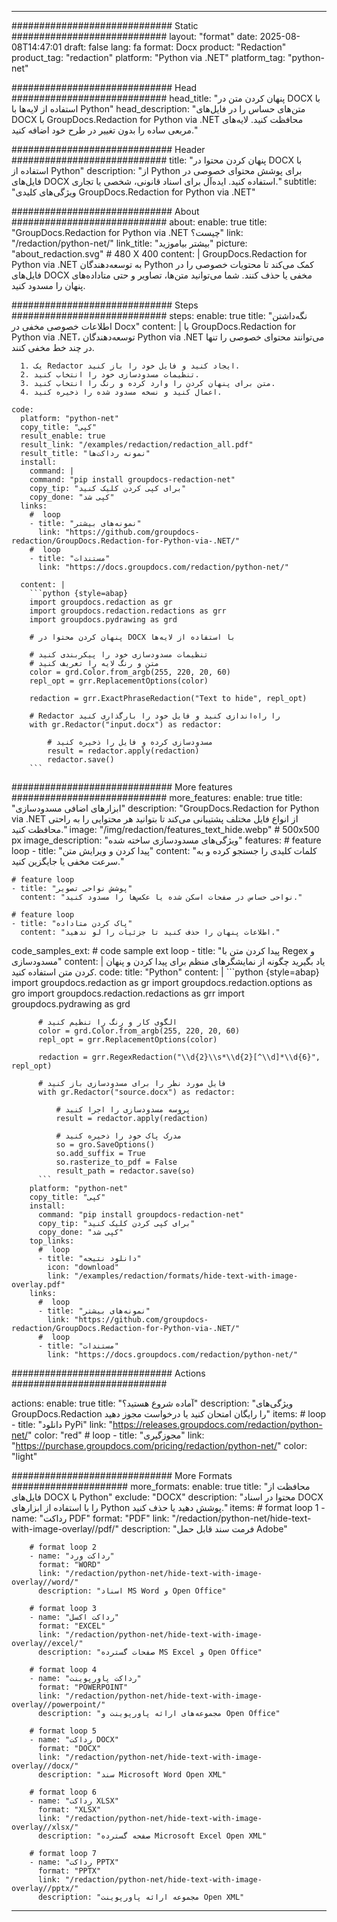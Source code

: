 
---
############################# Static ############################
layout: "format"
date:  2025-08-08T14:47:01
draft: false
lang: fa
format: Docx
product: "Redaction"
product_tag: "redaction"
platform: "Python via .NET"
platform_tag: "python-net"

############################# Head ############################
head_title: "پنهان کردن متن در DOCX با استفاده از لایه‌ها با Python"
head_description: "متن‌های حساس را در فایل‌های DOCX با GroupDocs.Redaction for Python via .NET محافظت کنید. لایه‌های مربعی ساده را بدون تغییر در طرح خود اضافه کنید."

############################# Header ############################
title: "پنهان کردن محتوا در DOCX با استفاده از Python" 
description: "از Python برای پوشش محتوای خصوصی در فایل‌های DOCX استفاده کنید. ایده‌آل برای اسناد قانونی، شخصی یا تجاری."
subtitle: "ویژگی‌های کلیدی GroupDocs.Redaction for Python via .NET" 

############################# About ############################
about:
    enable: true
    title: "GroupDocs.Redaction for Python via .NET چیست؟"
    link: "/redaction/python-net/"
    link_title: "بیشتر بیاموزید"
    picture: "about_redaction.svg" # 480 X 400
    content: |
       GroupDocs.Redaction for Python via .NET به توسعه‌دهندگان Python کمک می‌کند تا محتویات خصوصی را در فایل‌های DOCX مخفی یا حذف کنند. شما می‌توانید متن‌ها، تصاویر و حتی متاداده‌های پنهان را مسدود کنید.

############################# Steps ############################
steps:
    enable: true
    title: "نگه‌داشتن اطلاعات خصوصی مخفی در Docx"
    content: |
      با GroupDocs.Redaction for Python via .NET، توسعه‌دهندگان Python via .NET می‌توانند محتوای خصوصی را تنها در چند خط مخفی کنند.
      
      1. یک Redactor ایجاد کنید و فایل خود را باز کنید.
      2. تنظیمات مسدودسازی خود را انتخاب کنید.
      3. متن برای پنهان کردن را وارد کرده و رنگ را انتخاب کنید.
      4. اعمال کنید و نسخه مسدود شده را ذخیره کنید.
   
    code:
      platform: "python-net"
      copy_title: "کپی"
      result_enable: true
      result_link: "/examples/redaction/redaction_all.pdf"
      result_title: "نمونه رداکت‌ها"
      install:
        command: |
        command: "pip install groupdocs-redaction-net"
        copy_tip: "برای کپی کردن کلیک کنید"
        copy_done: "کپی شد"
      links:
        #  loop
        - title: "نمونه‌های بیشتر"
          link: "https://github.com/groupdocs-redaction/GroupDocs.Redaction-for-Python-via-.NET/"
        #  loop
        - title: "مستندات"
          link: "https://docs.groupdocs.com/redaction/python-net/"
          
      content: |
        ```python {style=abap}
        import groupdocs.redaction as gr
        import groupdocs.redaction.redactions as grr
        import groupdocs.pydrawing as grd

        # پنهان کردن محتوا در DOCX با استفاده از لایه‌ها

        # تنظیمات مسدودسازی خود را پیکربندی کنید
        # متن و رنگ لایه را تعریف کنید
        color = grd.Color.from_argb(255, 220, 20, 60)
        repl_opt = grr.ReplacementOptions(color)
                
        redaction = grr.ExactPhraseRedaction("Text to hide", repl_opt)

        # Redactor را راه‌اندازی کنید و فایل خود را بارگذاری کنید
        with gr.Redactor("input.docx") as redactor:

            # مسدودسازی کرده و فایل را ذخیره کنید
            result = redactor.apply(redaction)
            redactor.save()
        ```            


############################# More features ############################
more_features:
  enable: true
  title: "ابزارهای اضافی مسدودسازی"
  description: "GroupDocs.Redaction for Python via .NET از انواع فایل مختلف پشتیبانی می‌کند تا بتوانید هر محتوایی را به راحتی محافظت کنید."
  image: "/img/redaction/features_text_hide.webp" # 500x500 px
  image_description: "ویژگی‌های مسدودسازی ساخته شده"
  features:
    # feature loop
    - title: "پیدا کردن و ویرایش متن"
      content: "کلمات کلیدی را جستجو کرده و به سرعت مخفی یا جایگزین کنید."

    # feature loop
    - title: "پوشش نواحی تصویر"
      content: "نواحی حساس در صفحات اسکن شده یا عکس‌ها را مسدود کنید."

    # feature loop
    - title: "پاک کردن متاداده"
      content: "اطلاعات پنهان را حذف کنید تا جزئیات را لو ندهید."
      
  code_samples_ext:
    # code sample ext loop
    - title: "پیدا کردن متن با Regex و مسدودسازی"
      content: |
        یاد بگیرید چگونه از نمایشگرهای منظم برای پیدا کردن و پنهان کردن متن استفاده کنید.
      code:
        title: "Python"
        content: |
          ```python {style=abap}
          import groupdocs.redaction as gr
          import groupdocs.redaction.options as gro
          import groupdocs.redaction.redactions as grr
          import groupdocs.pydrawing as grd

          # الگوی کار و رنگ را تنظیم کنید
          color = grd.Color.from_argb(255, 220, 20, 60)
          repl_opt = grr.ReplacementOptions(color)

          redaction = grr.RegexRedaction("\\d{2}\\s*\\d{2}[^\\d]*\\d{6}", repl_opt)

          # فایل مورد نظر را برای مسدودسازی باز کنید
          with gr.Redactor("source.docx") as redactor:

              # پروسه مسدودسازی را اجرا کنید
              result = redactor.apply(redaction)

              # مدرک پاک خود را ذخیره کنید
              so = gro.SaveOptions()
              so.add_suffix = True
              so.rasterize_to_pdf = False
              result_path = redactor.save(so)
          ```
        platform: "python-net"
        copy_title: "کپی"
        install:
          command: "pip install groupdocs-redaction-net"
          copy_tip: "برای کپی کردن کلیک کنید"
          copy_done: "کپی شد"
        top_links:
          #  loop
          - title: "دانلود نتیجه"
            icon: "download"
            link: "/examples/redaction/formats/hide-text-with-image-overlay.pdf"
        links:
          #  loop
          - title: "نمونه‌های بیشتر"
            link: "https://github.com/groupdocs-redaction/GroupDocs.Redaction-for-Python-via-.NET/"
          #  loop
          - title: "مستندات"
            link: "https://docs.groupdocs.com/redaction/python-net/"


############################# Actions ############################

actions:
  enable: true
  title: "آماده شروع هستید؟"
  description: "ویژگی‌های GroupDocs.Redaction را رایگان امتحان کنید یا درخواست مجوز دهید"
  items:
    #  loop
    - title: "دانلود PyPi"
      link: "https://releases.groupdocs.com/redaction/python-net/"
      color: "red"
        #  loop
    - title: "مجوزگیری"
      link: "https://purchase.groupdocs.com/pricing/redaction/python-net/"
      color: "light"


############################# More Formats #####################
more_formats:
    enable: true
    title: "محافظت از فایل‌های DOCX با Python"
    exclude: "DOCX"
    description: "محتوا در اسناد DOCX را با استفاده از ابزارهای Python پوشش دهید یا حذف کنید."
    items: 
        # format loop 1
        - name: "رداکت PDF"
          format: "PDF"
          link: "/redaction/python-net/hide-text-with-image-overlay//pdf/"
          description: "فرمت سند قابل حمل Adobe"

        # format loop 2
        - name: "رداکت ورد"
          format: "WORD"
          link: "/redaction/python-net/hide-text-with-image-overlay//word/"
          description: "اسناد MS Word و Open Office"
          
        # format loop 3
        - name: "رداکت اکسل"
          format: "EXCEL"
          link: "/redaction/python-net/hide-text-with-image-overlay//excel/"
          description: "صفحات گسترده MS Excel و Open Office"

        # format loop 4
        - name: "رداکت پاورپوینت"
          format: "POWERPOINT"
          link: "/redaction/python-net/hide-text-with-image-overlay//powerpoint/"
          description: "مجموعه‌های ارائه پاورپوینت و Open Office"

        # format loop 5
        - name: "رداکت DOCX"
          format: "DOCX"
          link: "/redaction/python-net/hide-text-with-image-overlay//docx/"
          description: "سند Microsoft Word Open XML"
          
        # format loop 6
        - name: "رداکت XLSX"
          format: "XLSX"
          link: "/redaction/python-net/hide-text-with-image-overlay//xlsx/"
          description: "صفحه گسترده Microsoft Excel Open XML"
          
        # format loop 7
        - name: "رداکت PPTX"
          format: "PPTX"
          link: "/redaction/python-net/hide-text-with-image-overlay//pptx/"
          description: "مجموعه ارائه پاورپوینت Open XML"


---